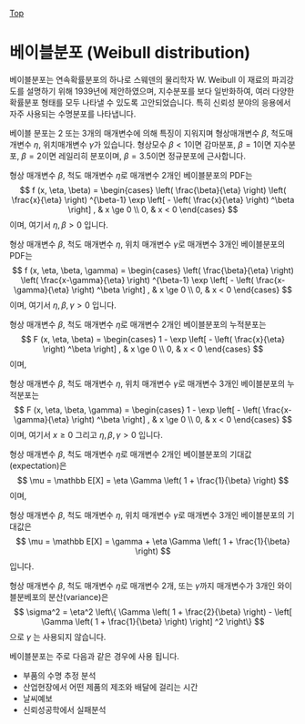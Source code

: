 [Top](index.md)

# 베이블분포 (Weibull distribution)

베이블분포는 연속확률분포의 하나로 스웨덴의 물리학자 W. Weibull 이 재료의 파괴강도를 설명하기 위해 1939년에 제안하였으며, 지수분포를 보다 일반화하여, 여러 다양한 확률분포 형태를 모두 나타낼 수 있도록 고안되었습니다. 특히 신뢰성 분야의 응용에서 자주 사용되는 수명분포를 나타냅니다.

베이블 분포는 2 또는 3개의 매개변수에 의해 특징이 지워지며 형상매개변수 $\beta$, 척도매개변수 $\eta$, 위치매개변수 $\gamma$가 있습니다. 형상모수 $\beta < 1$이면 감마분포, $\beta = 1$이면 지수분포, $\beta = 2$이면 레일리히 분포이며, $\beta = 3.5$이면 정규분포에 근사합니다.

형상 매개변수 $\beta$, 척도 매개변수 $\eta$로 매개변수 2개인 베이블분포의 PDF는
$$
f (x, \eta, \beta) =
\begin{cases}
\left( \frac{\beta}{\eta} \right)
\left( \frac{x}{\eta} \right) ^{\beta-1}
\exp \left[ - \left( \frac{x}{\eta} \right) ^\beta \right]
, & x \ge 0 \\
0, & x < 0
\end{cases}
$$
이며, 여기서 $\eta, \beta > 0$ 입니다.

형상 매개변수 $\beta$, 척도 매개변수 $\eta$, 위치 매개변수 $\gamma$로 매개변수 3개인 베이블분포의 PDF는
$$
f (x, \eta, \beta, \gamma) =
\begin{cases}
\left( \frac{\beta}{\eta} \right)
\left( \frac{x-\gamma}{\eta} \right) ^{\beta-1}
\exp \left[ - \left( \frac{x-\gamma}{\eta} \right) ^\beta \right]
, & x \ge 0 \\
0, & x < 0
\end{cases}
$$
이며, 여기서 $\eta, \beta, \gamma > 0$ 입니다.

형상 매개변수 $\beta$, 척도 매개변수 $\eta$로 매개변수 2개인 베이블분포의 누적분포는
$$
F (x, \eta, \beta) =
\begin{cases}
1 - \exp \left[ - \left( \frac{x}{\eta} \right) ^\beta \right]
, & x \ge 0 \\
0, & x < 0
\end{cases}
$$
이며,

형상 매개변수 $\beta$, 척도 매개변수 $\eta$, 위치 매개변수 $\gamma$로 매개변수 3개인 베이블분포의 누적분포는
$$
F (x, \eta, \beta, \gamma) =
\begin{cases}
1 - \exp \left[ - \left( \frac{x-\gamma}{\eta} \right) ^\beta \right]
, & x \ge 0 \\
0, & x < 0
\end{cases}
$$
이며, 여기서 $x \ge 0$ 그리고 $\eta, \beta, \gamma > 0$ 입니다.

형상 매개변수 $\beta$, 척도 매개변수 $\eta$로 매개변수 2개인 베이블분포의 기대값(expectation)은
$$
\mu =
\mathbb E[X] = \eta \Gamma \left( 1 +  \frac{1}{\beta} \right)
$$
이며,

형상 매개변수 $\beta$, 척도 매개변수 $\eta$, 위치 매개변수 $\gamma$로 매개변수 3개인 베이블분포의 기대값은
$$
\mu =
\mathbb E[X] = \gamma + \eta \Gamma \left( 1 +  \frac{1}{\beta} \right)
$$
입니다.

형상 매개변수 $\beta$, 척도 매개변수 $\eta$로 매개변수 2개, 또는 $\gamma$까지 매개변수가 3개인 와이블분베포의 분산(variance)은
$$
\sigma^2 =
\eta^2 \left\{
    \Gamma
    \left(
    1 + \frac{2}{\beta}    
    \right)
    -
    \left[
        \Gamma
        \left(
        1 + \frac{1}{\beta}
        \right)
    \right] ^2
\right\}
$$
으로 $\gamma$ 는 사용되지 않습니다.

베이블분포는 주로 다음과 같은 경우에 사용 됩니다.

- 부품의 수명 추정 분석
- 산업현장에서 어떤 제품의 제조와 배달에 걸리는 시간
- 날씨예보
- 신뢰성공학에서 실패분석

